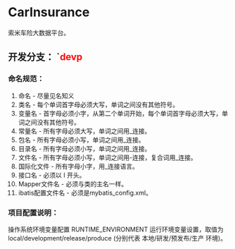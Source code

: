 # CarInsurance
索米车险大数据平台。

## 开发分支： `<font color=#ff0000>devp</font>

### 命名规范：
1. 命名 - 尽量见名知义
2. 类名 - 每个单词首字母必须大写，单词之间没有其他符号。
3. 变量名 - 首字母必须小字，从第二个单词开始，每个单词首字母必须大写，单词之间没有其他符号。
4. 常量名 - 所有字母必须大写，单词之间用_连接。
5. 包名 - 所有字母必须小写，单词之间用_连接。
6. 目录名 - 所有字母必须小写，单词之间用_连接。
7. 文件名 - 所有字母必须小写，单词之间用-连接，复合词用_连接。
8. 国际化文件 - 所有字母小字，用_连接语言。
10. 接口名 - 必须以 I 开头。
11. Mapper文件名 - 必须与类的主名一样。
12. ibatis配置文件名 - 必须是mybatis_config.xml。



### 项目配置说明：
操作系统环境变量配置 RUNTIME_ENVIRONMENT 运行环境变量设置，取值为 local/development/release/produce (分别代表 本地/研发/预发布/生产 环境)。




